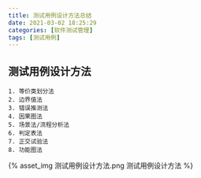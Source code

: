```yaml
---
title: 测试用例设计方法总结
date: 2021-03-02 18:25:29
categories: [软件测试管理]
tags: [测试用例]
---
```


## 测试用例设计方法

    1. 等价类划分法
    2. 边界值法
    3. 错误推测法
    4. 因果图法
    5. 场景法/流程分析法
    6. 判定表法
    7. 正交试验法
    8. 功能图法

  <!--more-->

{% asset_img 测试用例设计方法.png 测试用例设计方法 %}

